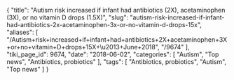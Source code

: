 {
    "title": "Autism risk increased if infant had antibiotics (2X), acetaminophen (3X), or no vitamin D drops (1.5X)",
    "slug": "autism-risk-increased-if-infant-had-antibiotics-2x-acetaminophen-3x-or-no-vitamin-d-drops-15x",
    "aliases": [
        "/Autism+risk+increased+if+infant+had+antibiotics+2X+acetaminophen+3X+or+no+vitamin+D+drops+15X+\u2013+June+2018",
        "/9674"
    ],
    "tiki_page_id": 9674,
    "date": "2018-06-02",
    "categories": [
        "Autism",
        "Top news",
        "Antibiotics, probiotics"
    ],
    "tags": [
        "Antibiotics, probiotics",
        "Autism",
        "Top news"
    ]
}